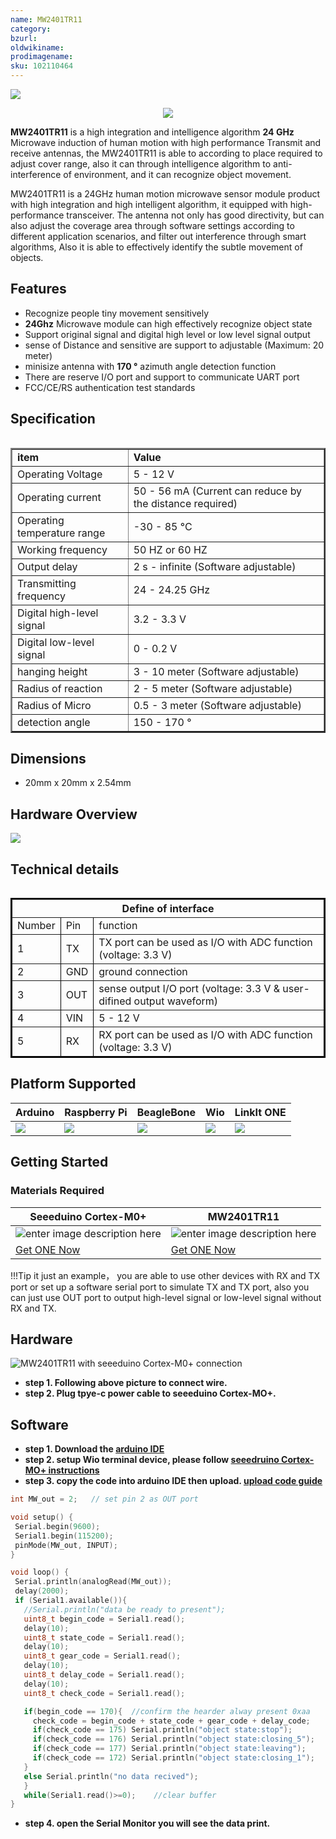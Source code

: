 ```yaml
---
name: MW2401TR11
category:
bzurl:
oldwikiname:
prodimagename:
sku: 102110464
---
```


![](https://files.seeedstudio.com/wiki/MW2401TR11/img/102110464_Preview-07.png)

<p style="text-align:center"><a href="https://www.seeedstudio.com/Microwave-Sensor-24GHz-Doppler-Radar-Motion-Sensor-MW2401TR11-p-4690.html" target="_blank"><img src="https://files.seeedstudio.com/wiki/Seeed-WiKi/docs/images/get_one_now.png" border=0 /></a></p> 

**MW2401TR11** is a high integration and intelligence algorithm **24 GHz** Microwave induction of human motion with high performance Transmit and receive antennas, the MW2401TR11 is able to according to place required to adjust cover range, also it can through intelligence algorithm to anti-interference of environment, and it can recognize object movement.


MW2401TR11 is a 24GHz human motion microwave sensor module product with high integration and high intelligent algorithm, it equipped with high-performance transceiver. The antenna not only has good directivity, but can also adjust the coverage area through software settings according to different application scenarios, and filter out interference through smart algorithms, Also it is able to effectively identify the subtle movement of objects.

## Features

- Recognize people tiny movement sensitively
- **24Ghz** Microwave module can high effectively recognize object state
- Support original signal and digital high level or low level signal output
- sense of Distance and sensitive are support to adjustable (Maximum: 20 meter)
- minisize antenna with **170 °** azimuth angle detection function
- There are reserve I/O port and support to communicate UART port
- FCC/CE/RS authentication test standards


## Specification  

<table>
<tbody>
<tr>
<table border = "2">
<td style="text-align:left;font-weight:bold">item</td>
<td style="text-align:left;font-weight:bold">Value</td>
</tr>
<tr>
<td>Operating Voltage</td>
<td>5 - 12 V</td>
</tr>
<tr>
<td>Operating current</td>
<td>50 - 56 mA (Current can reduce by the distance required)</td>
</tr>
<tr>
<td>Operating temperature range</td>
<td>-30 - 85 &deg;C</td>
</tr>
<tr>
<td>Working frequency</td>
<td>50 HZ or 60 HZ</td>
</tr>
<tr>
<td>Output delay</td>
<td>2 s - infinite (Software adjustable)</td>
</tr>
<tr>
<td>Transmitting frequency</td>
<td>24 - 24.25 GHz</td>
</tr>
<tr>
<td>Digital high-level signal</td>
<td>3.2 - 3.3 V</td>
</tr>
<tr>
<td>Digital low-level signal</td>
<td>0 - 0.2 V</td>
</tr>
<tr>
<td>hanging height</td>
<td>3 - 10 meter (Software adjustable)</td>
</tr>
<tr>
<td>Radius of reaction</td>
<td>2 - 5 meter (Software adjustable)</td>
</tr>
<tr>
<td>Radius of Micro</td>
<td>0.5 - 3 meter (Software adjustable)</td>
</tr>
<tr>
<td>detection angle</td>
<td>150 - 170 &deg;</td>
</tr>
</tbody>
</table>



## Dimensions

- 20mm x 20mm x 2.54mm


## Hardware Overview
![](https://files.seeedstudio.com/wiki/MW2401TR11/img/MW2401TR11.png)


## Technical details 

<table>
<tbody>
<tr>
<table border="2" bordercolor="black" width="550" cellspacing="0" cellpadding="5">
<th colspan = "3">Define of interface</th>
</tr>
<tr>
<td>Number</td>
<td>Pin</td>
<td>function</td>
</tr>
<tr>
<td>1</td>
<td>TX</td>
<td>TX port can be used as I/O with ADC function (voltage: 3.3 V)</td>
</tr>
<tr>
<td>2</td>
<td>GND</td>
<td>ground connection</td>
</tr>
<tr>
<td>3</td>
<td>OUT</td>
<td>sense output I/O port (voltage: 3.3 V & user-difined output waveform)</td>
</tr>
<tr>
<td>4</td>
<td>VIN</td>
<td> 5 - 12 V</td>
</tr>
<tr>
<td>5</td>
<td>RX</td>
<td>RX port can be used as I/O with ADC function (voltage: 3.3 V)</td>
</tr>
</tbody>
</table>


## Platform Supported
| Arduino                                                                                             | Raspberry Pi                                                                                             | BeagleBone                                                                                      | Wio                                                                                               | LinkIt ONE                                                                                         |
|-----------------------------------------------------------------------------------------------------|----------------------------------------------------------------------------------------------------------|-------------------------------------------------------------------------------------------------|---------------------------------------------------------------------------------------------------|----------------------------------------------------------------------------------------------------|
| ![](https://files.seeedstudio.com/wiki/wiki_english/docs/images/arduino_logo.jpg) | ![](https://files.seeedstudio.com/wiki/wiki_english/docs/images/raspberry_pi_logo_n.jpg) | ![](https://files.seeedstudio.com/wiki/wiki_english/docs/images/bbg_logo_n.jpg) | ![](https://files.seeedstudio.com/wiki/wiki_english/docs/images/wio_logo_n.jpg) | ![](https://files.seeedstudio.com/wiki/wiki_english/docs/images/linkit_logo_n.jpg) |


## Getting Started

### Materials Required

| Seeeduino Cortex-M0+ |MW2401TR11| 
|--------------|--------------|
|![enter image description here](https://files.seeedstudio.com/wiki/MW2401TR11/img/seeeduinoMO.png)| ![enter image description here](https://files.seeedstudio.com/wiki/MW2401TR11/img/MW_250.png)|
|[Get ONE Now](https://www.seeedstudio.com/Seeeduino-Cortex-M0-p-4070.html)|[Get ONE Now](https://www.seeedstudio.com/Microwave-Sensor-24GHz-Doppler-Radar-Motion-Sensor-MW2401TR11-p-4690.html)|

!!!Tip
    it just an example， you are able to use other devices with RX and TX port or set up a software serial port to simulate TX and TX port, also you can just use OUT port to output high-level signal or low-level signal without RX and TX.


## Hardware 

 ![MW2401TR11 with seeeduino Cortex-M0+ connection](https://files.seeedstudio.com/wiki/MW2401TR11/img/MW_Seeeduino.png)

 - **step 1. Following above picture to connect wire.** 
 - **step 2. Plug tpye-c power cable to seeeduino Cortex-MO+.** 
 
 ## Software

 - **step 1. Download the [arduino IDE](https://www.arduino.cc/en/main/software)**
 - **step 2. setup Wio terminal device, please follow [seeedruino Cortex-MO+ instructions](https://wiki.seeedstudio.com/Seeeduino-Cortex-M0/)**
 - **step 3. copy the code into arduino IDE then upload. [upload code guide](https://wiki.seeedstudio.com/Upload_Code/)**



 ```C
 int MW_out = 2;   // set pin 2 as OUT port

void setup() {
  Serial.begin(9600);
  Serial1.begin(115200);
  pinMode(MW_out, INPUT);
}

void loop() {
  Serial.println(analogRead(MW_out));
  delay(2000);
  if (Serial1.available()){
    //Serial.println("data be ready to present");
    uint8_t begin_code = Serial1.read();
    delay(10);
    uint8_t state_code = Serial1.read();
    delay(10);
    uint8_t gear_code = Serial1.read();
    delay(10);
    uint8_t delay_code = Serial1.read();
    delay(10);
    uint8_t check_code = Serial1.read();

    if(begin_code == 170){  //confirm the hearder alway present 0xaa
      check_code = begin_code + state_code + gear_code + delay_code;
      if(check_code == 175) Serial.println("object state:stop");
      if(check_code == 176) Serial.println("object state:closing_5");
      if(check_code == 177) Serial.println("object state:leaving");
      if(check_code == 172) Serial.println("object state:closing_1");
    }
    else Serial.println("no data recived");   
    }
    while(Serial1.read()>=0);    //clear buffer
}

```

- **step 4. open the Serial Monitor you will see the data print.** 

